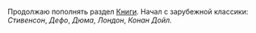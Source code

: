 Продолжаю пополнять раздел [Книги](/books.html). Начал с зарубежной классики: *Стивенсон*, *Дефо*, *Дюма*, *Лондон*, *Конан Дойл*.